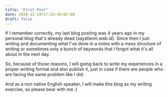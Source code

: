 ```yaml
---
title: "First Post"
date: 2020-12-24T17:24:45+07:00
draft: false
---
```

If I remember correctly, my last blog posting was 4 years ago in my personal blog that's already dead (sayafanni.web.id). Since then I just writing and documenting what I've done in a notes with a mess structure of writing or sometimes only a bunch of keywords that I forgot what it's all about in the next day.

So, because of those reasons, I will going back to write my experiences in a proper writing format and also publish it, just in case if there are people who are facing the same problem like I did.

And as a non native English speaker, I will make this blog as my writing exercise, so please bear with me :)

